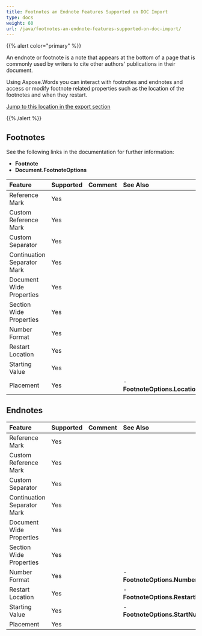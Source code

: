 ```yaml
---
title: Footnotes an Endnote Features Supported on DOC Import
type: docs
weight: 60
url: /java/footnotes-an-endnote-features-supported-on-doc-import/
---
```


{{% alert color="primary" %}} 

An endnote or footnote is a note that appears at the bottom of a page that is commonly used by writers to cite other authors' publications in their document.

Using Aspose.Words you can interact with footnotes and endnotes and access or modify footnote related properties such as the location of the footnotes and when they restart.

[Jump to this location in the export section]()

{{% /alert %}} 

## Footnotes

See the following links in the documentation for further information:

- **Footnote**
- **Document.FootnoteOptions**

|**Feature**|**Supported**|**Comment**|**See Also**|
| :- | :- | :- | :- |
|Reference Mark |Yes | | |
|Custom Reference Mark |Yes | | |
|Custom Separator |Yes | | |
|Continuation Separator Mark |Yes | | |
|Document Wide Properties |Yes | | |
|Section Wide Properties |Yes | | |
|Number Format |Yes | | |
|Restart Location |Yes | | |
|Starting Value |Yes | | |
|Placement |Yes | |- **FootnoteOptions.Location**|

## Endnotes

|**Feature**|**Supported**|**Comment**|**See Also**|
| :- | :- | :- | :- |
|Reference Mark |Yes | | |
|Custom Reference Mark |Yes | | |
|Custom Separator |Yes | | |
|Continuation Separator Mark |Yes | | |
|Document Wide Properties |Yes | | |
|Section Wide Properties |Yes | | |
|Number Format |Yes | |- **FootnoteOptions.NumberStyle**|
|Restart Location |Yes | |- **FootnoteOptions.RestartRule**|
|Starting Value |Yes | |- **FootnoteOptions.StartNumber**|
|Placement |Yes | | |


